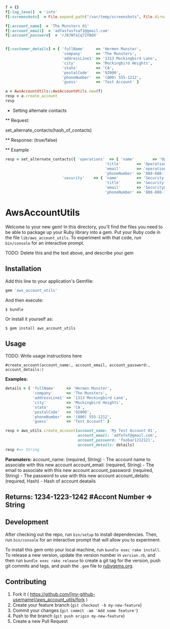 
```ruby
f = {}
f[:log_level]  = 'info'
f[:screenshots]  = File.expand_path("/var/temp/screenshots", File.dirname(__FILE__))

f[:account_name]  = 'The Munsters 01'
f[:account_email]  = 'adfasfasfsaf1@gmail.com'
f[:account_password]  = 'rJ87W7a[q72YBdX'


f[:customer_details] = { 'fullName'     => 'Hermen Munster',
                         'company'      => 'The Munsters',
                         'addressLine1' => '1313 Mockingbird Lane',
                         'city'         => 'Mockingbird Heights',
                         'state'        => 'CA',
                         'postalCode'   => '92000',
                         'phoneNumber'  => '(800) 555-1212',
                         'guess'        => 'Test Account' }

a = AwsAccountUtils::AwsAccountUtils.new(f)
resp = a.create_account
resp
```


 * Setting alternate contacts
 
 ** Request:
 
 set_alternate_contacts(hash_of_contacts)
 
 ** Response: (true/false)
 
 ** Example
 
 ```ruby
 resp = set_alternate_contacts({ 'operations'  => { 'name'        => 'Operations Name',
                                             'title'       => 'Operations Title',
                                             'email'       => 'operations@test.com',
                                             'phoneNumber' => '888-888-1212'},
                          'security'    => { 'name'        => 'Security Name',
                                             'title'       => 'Security Title',
                                             'email'       => 'Security@test.com',
                                             'phoneNumber' => '888-888-1212'}})

```



# AwsAccountUtils

Welcome to your new gem! In this directory, you'll find the files you need to be able to package up your Ruby library into a gem. Put your Ruby code in the file `lib/aws_account_utils`. To experiment with that code, run `bin/console` for an interactive prompt.

TODO: Delete this and the text above, and describe your gem

## Installation

Add this line to your application's Gemfile:

```ruby
gem 'aws_account_utils'
```

And then execute:

    $ bundle

Or install it yourself as:

    $ gem install aws_account_utils

## Usage

TODO: Write usage instructions here

`#create_account(account_name:, account_email, account_password:, account_details:)`

**Examples:**
```Ruby
details = { 'fullName'     => 'Hermen Munster',
            'company'      => 'The Munsters',
            'addressLine1' => '1313 Mockingbird Lane',
            'city'         => 'Mockingbird Heights',
            'state'        => 'CA',
            'postalCode'   => '92000',
            'phoneNumber'  => '(800) 555-1212',
            'guess'        => 'Test Account' }

resp = aws_utils.create_account(account_name: 'My Test Account 01',
                                account_email: 'adfefef@gmail.com',
                                account_password: 'foobar1212121',
                                account_details: details)
resp #=> String
```

**Paramaters:**
account_name: (required, String) - The account name to associate with this new account
account_email: (required, String) - The email to associate with this new account
account_password: (required, String) - The password to use with this new account
account_details: (required, Hash) - Hash of account deatails

**Returns:**
1234-1223-1242 #Accont Number => String
---
## Development

After checking out the repo, run `bin/setup` to install dependencies. Then, run `bin/console` for an interactive prompt that will allow you to experiment.

To install this gem onto your local machine, run `bundle exec rake install`. To release a new version, update the version number in `version.rb`, and then run `bundle exec rake release` to create a git tag for the version, push git commits and tags, and push the `.gem` file to [rubygems.org](https://rubygems.org).

## Contributing

1. Fork it ( https://github.com/[my-github-username]/aws_account_utils/fork )
2. Create your feature branch (`git checkout -b my-new-feature`)
3. Commit your changes (`git commit -am 'Add some feature'`)
4. Push to the branch (`git push origin my-new-feature`)
5. Create a new Pull Request
